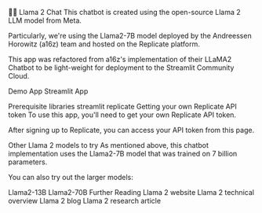 🦙💬 Llama 2 Chat
This chatbot is created using the open-source Llama 2 LLM model from Meta.

Particularly, we're using the Llama2-7B model deployed by the Andreessen Horowitz (a16z) team and hosted on the Replicate platform.

This app was refactored from a16z's implementation of their LLaMA2 Chatbot to be light-weight for deployment to the Streamlit Community Cloud.

Demo App
Streamlit App

Prerequisite libraries
streamlit
replicate
Getting your own Replicate API token
To use this app, you'll need to get your own Replicate API token.

After signing up to Replicate, you can access your API token from this page.

Other Llama 2 models to try
As mentioned above, this chatbot implementation uses the Llama2-7B model that was trained on 7 billion parameters.

You can also try out the larger models:

Llama2-13B
Llama2-70B
Further Reading
Llama 2 website
Llama 2 technical overview
Llama 2 blog
Llama 2 research article
